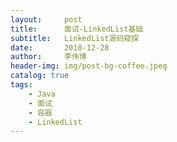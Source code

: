 ```yaml
---
layout:     post
title:      面试-LinkedList基础
subtitle:   LinkedList源码窥探
date:       2018-12-28
author:     李伟博
header-img: img/post-bg-coffee.jpeg
catalog: true
tags:
    - Java 
    - 面试 
    - 容器
    - LinkedList
---
```

